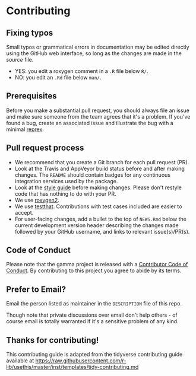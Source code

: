 # Contributing

## Fixing typos

Small typos or grammatical errors in documentation may be edited directly using the GitHub web interface, so long as the changes are made in the _source_ file.

* YES: you edit a roxygen comment in a `.R` file below `R/`.
* NO: you edit an `.Rd` file below `man/`.

## Prerequisites

Before you make a substantial pull request, you should always file an issue and make sure someone from the team agrees that it's a problem. If you've found a bug, create an associated issue and illustrate the bug with a minimal  [reprex](https://www.tidyverse.org/help/#reprex).

## Pull request process

* We recommend that you create a Git branch for each pull request (PR).  
* Look at the Travis and AppVeyor build status before and after making changes. The `README` should contain badges for any continuous integration services used by the package.  
* Look at the [style guide](https://github.com/nfrerebeau/tabula/blob/master/.github/CODING_STYLE.md) before making changes. Please don't restyle code that has nothing to do with your PR.
* We use [roxygen2](https://cran.r-project.org/package=roxygen2).  
* We use [testthat](https://cran.r-project.org/package=testthat). Contributions with test cases included are easier to accept.  
* For user-facing changes, add a bullet to the top of `NEWS.Rmd` below the current development version header describing the changes made followed by your GitHub username, and links to relevant issue(s)/PR(s).

## Code of Conduct

Please note that the gamma project is released with a [Contributor Code of Conduct](https://github.com/crp2a/gamma/blob/master/.github/CODE_OF_CONDUCT.md). By contributing to this project you agree to abide by its terms.

## Prefer to Email? 

Email the person listed as maintainer in the `DESCRIPTION` file of this repo.

Though note that private discussions over email don't help others - of course email is totally warranted if it's a sensitive problem of any kind.

## Thanks for contributing!

This contributing guide is adapted from the tidyverse contributing guide available at https://raw.githubusercontent.com/r-lib/usethis/master/inst/templates/tidy-contributing.md 
